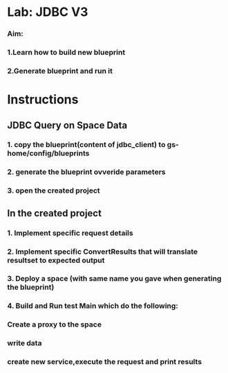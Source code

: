 # Lab: JDBC V3

### Aim: 
### 1.Learn how to build new blueprint
### 2.Generate blueprint and run it
  

# Instructions

## JDBC Query on Space Data
### 1. copy the blueprint(content of jdbc_client) to gs-home/config/blueprints
### 2. generate the blueprint ovveride parameters
### 3. open the created project

## In the created project
### 1. Implement specific request details
### 2. Implement specific ConvertResults that will translate resultset to expected output
### 3. Deploy a space (with same name you gave when generating the blueprint)
### 4. Build and Run test Main which do the following:
###     Create a proxy to the space
###     write data
###     create new service,execute the request and print results 

